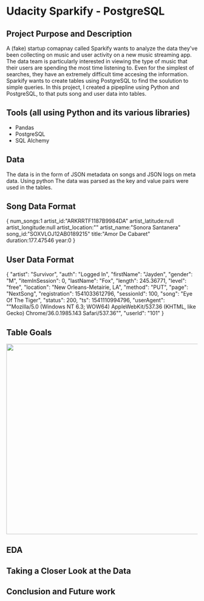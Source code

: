 # Udacity Sparkify - PostgreSQL

## Project Purpose and Description

A (fake) startup comapnay called Sparkify wants to analyze the data they've been collecting on music and user activity on a new music streaming app.  The data team is particularly interested in viewing the type of music that their users are spending the most time listening to.  Even for the simplest of searches, they have an extremely difficult time accesing the information.  Sparkify wants to create tables using PostgreSQL to find the soulution to simple queries.  In this project, I created a pipepline using Python and PostgreSQL, to that puts song and user data into tables.  

## Tools (all using Python and its various libraries)
   - Pandas
   - PostgreSQL
   - SQL Alchemy
   
## Data

The data is in the form of JSON metadata on songs and JSON logs on meta data.  Using python  The data was parsed as the key and value pairs were used in the tables.   

## Song Data Format

{
 num_songs:1
 artist_id:"ARKRRTF1187B9984DA"
 artist_latitude:null
 artist_longitude:null
 artist_location:""
 artist_name:"Sonora Santanera"
 song_id:"SOXVLOJ12AB0189215"
 title:"Amor De Cabaret"
 duration:177.47546
 year:0
 }
 
 ## User Data Format
 
 {
  "artist": "Survivor",
  "auth": "Logged In",
  "firstName": "Jayden",
  "gender": "M",
  "itemInSession": 0,
  "lastName": "Fox",
  "length": 245.36771,
  "level": "free",
  "location": "New Orleans-Metairie, LA",
  "method": "PUT",
  "page": "NextSong",
  "registration": 1541033612796,
  "sessionId": 100,
  "song": "Eye Of The Tiger",
  "status": 200,
  "ts": 1541110994796,
  "userAgent": "\"Mozilla/5.0 (Windows NT 6.3; WOW64) AppleWebKit/537.36 (KHTML, like Gecko) Chrome/36.0.1985.143 Safari/537.36\"",
  "userId": "101"
  }
  
 ## Table Goals
 
 <p align="center">
<img src="images/ft.png" width="700" height="500">
</p>

## EDA
 
## Taking a Closer Look at the Data

## Conclusion and Future work
